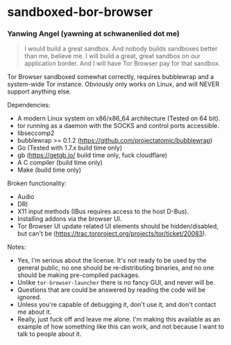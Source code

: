 # sandboxed-bor-browser
### Yanwing Angel (yawning at schwanenlied dot me)

> I would build a great sandbox.  And nobody builds sandboxes better than me,
> believe me.  I will build a great, great sandbox on our application border.
> And I will have Tor Browser pay for that sandbox.

Tor Browser sandboxed somewhat correctly, requires bubblewrap and a system-wide
Tor instance.  Obviously only works on Linux, and will NEVER support anything
else.

Dependencies:

 * A modern Linux system on x86/x86_64 architecture (Tested on 64 bit).
 * tor running as a daemon with the SOCKS and control ports accessible.
 * libseccomp2
 * bubblewrap >= 0.1.2 (https://github.com/projectatomic/bubblewrap)
 * Go (Tested with 1.7.x build time only)
 * gb (https://getgb.io/ build time only, fuck cloudflare)
 * A C compiler (build time only)
 * Make (build time only)

Broken functionality:

 * Audio
 * DRI
 * X11 input methods (IBus requires access to the host D-Bus).
 * Installing addons via the browser UI.
 * Tor Browser UI update related UI elements should be hidden/disabled, but
   can't be (https://trac.torproject.org/projects/tor/ticket/20083).

Notes:

 * Yes, I'm serious about the license.  It's not ready to be used by the
   general public, no one should be re-distributing binaries, and no one
   should be making pre-compiled packages.
 * Unlike `tor-browser-launcher` there is no fancy GUI, and never will be.
 * Questions that are could be answered by reading the code will be ignored.
 * Unless you're capable of debugging it, don't use it, and don't contact me
   about it.
 * Really, just fuck off and leave me alone.  I'm making this available as an
   example of how something like this can work, and not because I want to talk
   to people about it.

